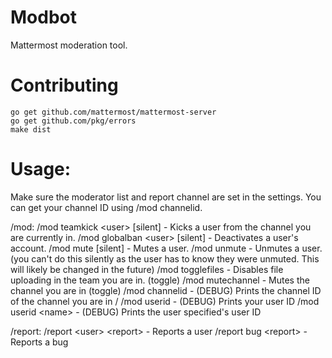 # Modbot
Mattermost moderation tool.

# Contributing
```
go get github.com/mattermost/mattermost-server
go get github.com/pkg/errors
make dist
```
# Usage:
Make sure the moderator list and report channel are set in the settings. You can get your channel ID using /mod channelid.

/mod:
/mod teamkick \<user\> \[silent\] - Kicks a user from the channel you are currently in.
/mod globalban \<user\> \[silent\] - Deactivates a user's account.
/mod mute <user> \[silent\] - Mutes a user.
/mod unmute <user> - Unmutes a user. (you can't do this silently as the user has to know they were unmuted. This will likely be changed in the future) 
/mod togglefiles - Disables file uploading in the team you are in. (toggle) 
/mod mutechannel - Mutes the channel you are in (toggle) 
/mod channelid - (DEBUG) Prints the channel ID of the channel you are in /
/mod userid - (DEBUG) Prints your user ID 
/mod userid \<name\> - (DEBUG) Prints the user specified's user ID

/report:
/report \<user\> \<report\> - Reports a user
/report bug \<report\> - Reports a bug